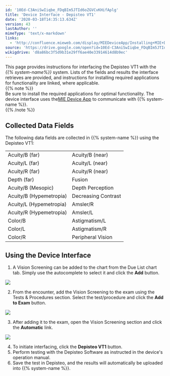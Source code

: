 ```yaml
---
id: '10Ed-C3AniSwIiqbe_FDqBIm5JTId6oZGVCvKHifAplg'
title: 'Device Interface - Depisteo VT1'
date: '2020-03-18T14:35:13.634Z'
version: 43
lastAuthor: ''
mimeType: 'text/x-markdown'
links:
  - 'http://confluence.mieweb.com/display/MIEDeviceApp/Installing+MIE+Device+App'
source: 'https://drive.google.com/open?id=10Ed-C3AniSwIiqbe_FDqBIm5JTId6oZGVCvKHifAplg'
wikigdrive: 'd8a86bc3f5d9b31e29ff6ae40e33914614d8b9ec'
---
```

This page provides instructions for interfacing the Depisteo VT1 with the *{{% system-name%}}* system. Lists of the fields and results the interface retrieves are provided, and instructions for installing required applications for functionality are linked, where applicable.   
{{% note %}}  
Be sure to install the required applications for optimal functionality. The device interface uses the[](http://confluence.mieweb.com/display/MIEDeviceApp/Installing+MIE+Device+App)[MIE Device App](http://confluence.mieweb.com/display/MIEDeviceApp/Installing+MIE+Device+App) to communicate with {{% system-name %}}.  
{{% /note %}}
  
## Collected Data Fields  

The following data fields are collected in {{% system-name %}} using the Depisteo VT1:

<table>
<tr>
<td>Acuity/B (far)</td>
<td>Acuity/B (near)</td>
</tr>
<tr>
<td>Acuity/L (far)</td>
<td>Acuity/L (near)</td>
</tr>
<tr>
<td>Acuity/R (far)</td>
<td>Acuity/R (near)</td>
</tr>
<tr>
<td>Depth (far)</td>
<td>Fusion</td>
</tr>
<tr>
<td>Acuity/B (Mesopic)</td>
<td>Depth Perception</td>
</tr>
<tr>
<td>Acuity/B (Hypemetropia)</td>
<td>Decreasing Contrast</td>
</tr>
<tr>
<td>Acuity/L (Hypemetropia)</td>
<td>Amsler/R</td>
</tr>
<tr>
<td>Acuity/R (Hypemetropia)</td>
<td>Amsler/L</td>
</tr>
<tr>
<td>Color/B</td>
<td>Astigmatism/L</td>
</tr>
<tr>
<td>Color/L</td>
<td>Astigmatism/R</td>
</tr>
<tr>
<td>Color/R</td>
<td>Peripheral Vision</td>
</tr>

</table>
  
## Using the Device Interface  

1. A Vision Screening can be added to the chart from the Due List chart tab. Simply use the autocomplete to select it and click the <strong>Add</strong> button.
  
![](../device-interface-depisteo-vt1.assets/6aafadc277b3dcdb866bcf2f1e1a0b7f.png)  

2. From the encounter, add the Vision Screening to the exam using the Tests & Procedures section. Select the test/procedure and click the <strong>Add to Exam</strong> button.
  
![](../device-interface-depisteo-vt1.assets/07562c6dab067023daff72a673c76248.png)  

3. After adding it to the exam, open the Vision Screening section and click the <strong>Automatic</strong> link.
  
![](../device-interface-depisteo-vt1.assets/08467d1ea70de1dc0d7e96b15eefb4b7.png)  

4. To initiate interfacing, click the <strong>Depisteo VT1</strong> button.
5. Perform testing with the Depisteo Software as instructed in the device's operation manual.
6. Save the test in Depisteo, and the results will automatically be uploaded into {{% system-name %}}.

